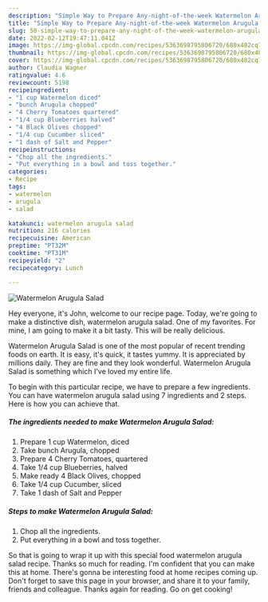 ```yaml
---
description: "Simple Way to Prepare Any-night-of-the-week Watermelon Arugula Salad"
title: "Simple Way to Prepare Any-night-of-the-week Watermelon Arugula Salad"
slug: 50-simple-way-to-prepare-any-night-of-the-week-watermelon-arugula-salad
date: 2022-02-12T19:47:11.041Z
image: https://img-global.cpcdn.com/recipes/5363698795806720/680x482cq70/watermelon-arugula-salad-recipe-main-photo.jpg
thumbnail: https://img-global.cpcdn.com/recipes/5363698795806720/680x482cq70/watermelon-arugula-salad-recipe-main-photo.jpg
cover: https://img-global.cpcdn.com/recipes/5363698795806720/680x482cq70/watermelon-arugula-salad-recipe-main-photo.jpg
author: Claudia Wagner
ratingvalue: 4.6
reviewcount: 5198
recipeingredient:
- "1 cup Watermelon diced"
- "bunch Arugula chopped"
- "4 Cherry Tomatoes quartered"
- "1/4 cup Blueberries halved"
- "4 Black Olives chopped"
- "1/4 cup Cucumber sliced"
- "1 dash of Salt and Pepper"
recipeinstructions:
- "Chop all the ingredients."
- "Put everything in a bowl and toss together."
categories:
- Recipe
tags:
- watermelon
- arugula
- salad

katakunci: watermelon arugula salad 
nutrition: 216 calories
recipecuisine: American
preptime: "PT32M"
cooktime: "PT31M"
recipeyield: "2"
recipecategory: Lunch

---
```



![Watermelon Arugula Salad](https://img-global.cpcdn.com/recipes/5363698795806720/680x482cq70/watermelon-arugula-salad-recipe-main-photo.jpg)

Hey everyone, it's John, welcome to our recipe page. Today, we're going to make a distinctive dish, watermelon arugula salad. One of my favorites. For mine, I am going to make it a bit tasty. This will be really delicious.

Watermelon Arugula Salad is one of the most popular of recent trending foods on earth. It is easy, it's quick, it tastes yummy. It is appreciated by millions daily. They are fine and they look wonderful. Watermelon Arugula Salad is something which I've loved my entire life.




To begin with this particular recipe, we have to prepare a few ingredients. You can have watermelon arugula salad using 7 ingredients and 2 steps. Here is how you can achieve that.

<!--inarticleads1-->

##### The ingredients needed to make Watermelon Arugula Salad:

1. Prepare 1 cup Watermelon, diced
1. Take bunch Arugula, chopped
1. Prepare 4 Cherry Tomatoes, quartered
1. Take 1/4 cup Blueberries, halved
1. Make ready 4 Black Olives, chopped
1. Take 1/4 cup Cucumber, sliced
1. Take 1 dash of Salt and Pepper




<!--inarticleads2-->

##### Steps to make Watermelon Arugula Salad:

1. Chop all the ingredients.
1. Put everything in a bowl and toss together.




So that is going to wrap it up with this special food watermelon arugula salad recipe. Thanks so much for reading. I'm confident that you can make this at home. There's gonna be interesting food at home recipes coming up. Don't forget to save this page in your browser, and share it to your family, friends and colleague. Thanks again for reading. Go on get cooking!
